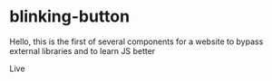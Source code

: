 # blinking-button

Hello, this is the first of several components for a website to bypass external libraries and to learn JS better  

Live 
